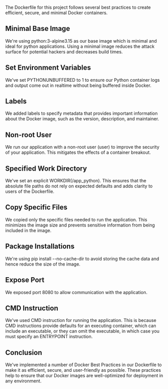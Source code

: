 The Dockerfile for this project follows several best practices to create efficient, secure, and minimal Docker containers.

## Minimal Base Image
We're using python:3-alpine3.15 as our base image which is minimal and ideal for python applications. Using a minimal image reduces the attack surface for potential hackers and decreases build times.

## Set Environment Variables
We've set PYTHONUNBUFFERED to 1 to ensure our Python container logs and output come out in realtime without being buffered inside Docker.

## Labels
We added labels to specify metadata that provides important information about the Docker image, such as the version, description, and maintainer.

## Non-root User
We run our application with a non-root user (user) to improve the security of your application. This mitigates the effects of a container breakout.

## Specified Work Directory
We've set an explicit WORKDIR(/app_python). This ensures that the absolute file paths do not rely on expected defaults and adds clarity to users of the Dockerfile.

## Copy Specific Files
We copied only the specific files needed to run the application. This minimizes the image size and prevents sensitive information from being included in the image.

## Package Installations
We're using pip install --no-cache-dir to avoid storing the cache data and hence reduce the size of the image.

## Expose Port
We exposed port 8080 to allow communication with the application.

## CMD Instruction
We've used CMD instruction for running the application. This is because CMD instructions provide defaults for an executing container, which can include an executable, or they can omit the executable, in which case you must specify an ENTRYPOINT instruction. 

## Conclusion
We've implemented a number of Docker Best Practices in our Dockerfile to make it as efficient, secure, and user-friendly as possible. These practices help to ensure that our Docker images are well-optimized for deployment in any environment.

